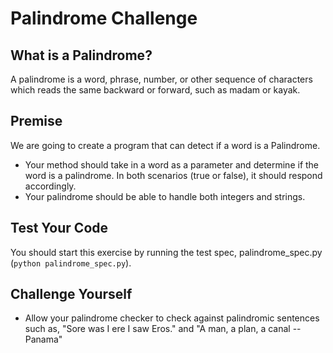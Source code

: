# Palindrome Challenge

## What is a Palindrome?

A palindrome is a word, phrase, number, or other sequence of characters which reads the same backward or forward, such as madam or kayak.

## Premise

We are going to create a program that can detect if a word is a Palindrome.

* Your method should take in a word as a parameter and determine if the word is a palindrome. In both scenarios (true or false), it should respond accordingly.
* Your palindrome should be able to handle both integers and strings.

## Test Your Code

You should start this exercise by running the test spec, palindrome_spec.py (```python palindrome_spec.py```).

## Challenge Yourself

* Allow your palindrome checker to check against palindromic sentences such as, "Sore was I ere I saw Eros." and "A man, a plan, a canal -- Panama"
